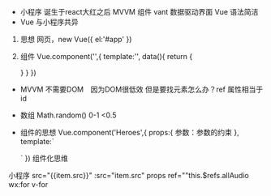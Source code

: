 - 小程序 诞生于react大红之后
  MVVM 组件 vant
  数据驱动界面
  Vue 语法简洁
- Vue 与小程序共异
1. 思想
  网页，new Vue({
    el:'#app'
  })
2. 组件
  Vue.component('',{
    template:'',
    data(){
      return {

      }
    }
  })

- MVVM 不需要DOM　因为DOM很低效
但是要找元素怎么办？ref 属性相当于id
- 数组 
Math.random() 0-1  <0.5 

- 组件的思想
Vue.component('Heroes',{
  props:{
    参数：参数的约束
  },
  template:`
  
  `
})
组件化思维
<Heroes :heroes="heroes" />


小程序 src="{{item.src}}" :src="item.src"
props 
ref=""this.$refs.allAudio
wx:for v-for
